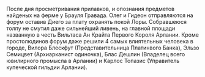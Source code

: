 После дня просметривания прилавков, и опознания предметов найденых на ферме у Брауля Гравада. Олег и Гидеон отправляются на форум оставив Диего за плату охранять покой Лоры. Собравшеюся толпу не смутил даже сильнейший ливень, на главной площади названную в честь Вильтаса Ан Крайта Первого Короля Арлании. Кроме простолюдинов форум даже решили 4 самых влиятельных человека в городе, Вилора Блескфут (Представительница Платинвого Банка), Эльзо Семицвет (Архиарканист одиночка), Блас Дешлин (Владелец всего ювилирного промысла в Арлании) и Карлос Топазис (Управитель купеческой гильдии Арлании). 